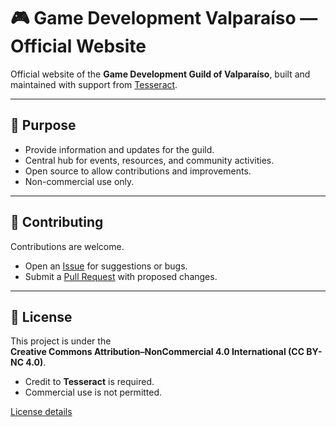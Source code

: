 # 🎮 Game Development Valparaíso — Official Website

Official website of the **Game Development Guild of Valparaíso**, built and maintained with support from [Tesseract](https://tesseractsoftwares.com/).

---

## 📌 Purpose
- Provide information and updates for the guild.  
- Central hub for events, resources, and community activities.  
- Open source to allow contributions and improvements.  
- Non-commercial use only.  

---

## 🤝 Contributing
Contributions are welcome.  
- Open an [Issue](../../issues) for suggestions or bugs.  
- Submit a [Pull Request](../../pulls) with proposed changes.  

---

## 📜 License
This project is under the  
**Creative Commons Attribution–NonCommercial 4.0 International (CC BY-NC 4.0)**.  

- Credit to **Tesseract** is required.  
- Commercial use is not permitted.  

[License details](https://creativecommons.org/licenses/by-nc/4.0/)

